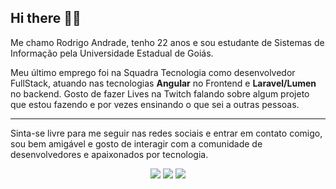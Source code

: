 <h2>Hi there 👋👋</h2>

<p>Me chamo Rodrigo Andrade, tenho 22 anos e sou estudante de Sistemas de Informação pela Universidade Estadual de Goiás.</p>
<p>Meu último emprego foi na Squadra Tecnologia como desenvolvedor FullStack, atuando nas tecnologias <b>Angular</b> no Frontend e <b>Laravel/Lumen</b> no backend. Gosto de fazer Lives na Twitch falando sobre algum projeto que estou fazendo e por vezes ensinando o que sei a outras pessoas.</p>

<hr />
<p> Sinta-se livre para me seguir nas redes sociais e entrar em contato comigo, sou bem amigável e gosto de interagir com a comunidade de desenvolvedores e apaixonados por tecnologia.</p>
<center>
<a href="https://www.linkedin.com/in/rod1dev/" target="blank"><img src="https://img.shields.io/badge/LinkedIn-0077B5?style=for-the-badge&logo=linkedin&logoColor=white"></a>
<a href="https://www.twitch.tv/rod1dev" target="blank"><img src="https://img.shields.io/badge/Twitch-9146FF?style=for-the-badge&logo=twitch&logoColor=white"></a>
<a href="https://twitter.com/rod1dev/" target="blank"><img src="https://img.shields.io/badge/Twitter-1DA1F2?style=for-the-badge&logo=twitter&logoColor=white"></a>
</center>
